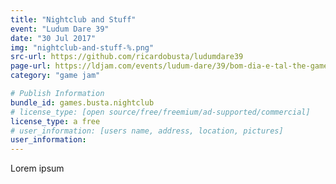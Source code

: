```yaml
---
title: "Nightclub and Stuff"
event: "Ludum Dare 39"
date: "30 Jul 2017"
img: "nightclub-and-stuff-%.png"
src-url: https://github.com/ricardobusta/ludumdare39
page-url: https://ldjam.com/events/ludum-dare/39/bom-dia-e-tal-the-game
category: "game jam"

# Publish Information
bundle_id: games.busta.nightclub
# license_type: [open source/free/freemium/ad-supported/commercial]
license_type: a free
# user_information: [users name, address, location, pictures]
user_information:
---
```

Lorem ipsum